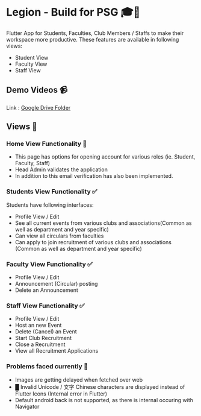 # Legion - Build for PSG 🎓🏫

Flutter App for Students, Faculties, Club Members / Staffs to make their workspace more productive. These features are available in following views:
- Student View
- Faculty View
- Staff View

## Demo Videos 📹

Link : [Google Drive Folder](https://drive.google.com/drive/folders/1iAWppZGFHz00XPf0G2HUqLPiW0KY3530?usp=share_link)

## Views 👀

### Home View Functionality 🏡

- This page has options for opening account for various roles (ie. Student, Faculty, Staff)
- Head Admin validates the application
- In addition to this email verification has also been implemented.

### Students View Functionality ✅

Students have following interfaces:
- Profile View / Edit
- See all current events from various clubs and associations(Common as well as department and year specific)
- Can view all circulars from faculties
- Can apply to join recruitment of various clubs and associations (Common as well as department and year specific)

### Faculty View Functionality ✅

- Profile View / Edit
- Announcement (Circular) posting
- Delete an Announcement

### Staff View Functionality ✅

- Profile View / Edit
- Host an new Event
- Delete (Cancel) an Event
- Start Club Recruitment
- Close a Recruitment
- View all Recruitment Applications

### Problems faced currently 🥲

- Images are getting delayed when fetched over web
- █ Invalid Unicode / 文字 Chinese characters are displayed instead of Flutter Icons (Internal error in Flutter)
- Default android back is not supported, as there is internal occuring with Navigator